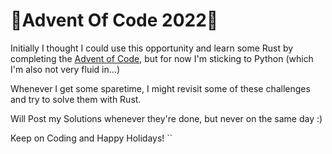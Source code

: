 # :christmas_tree:Advent Of Code 2022:christmas_tree:

Initially I thought I could use this opportunity and learn some Rust by completing the [Advent of Code](https://adventofcode.com/), but for now I'm sticking to Python (which I'm also not very fluid in...)

 Whenever I get some sparetime, I might revisit some of these challenges and try to solve them with Rust. 

Will Post my Solutions whenever they're done, but never on the same day :) 

Keep on Coding and Happy Holidays! ``
